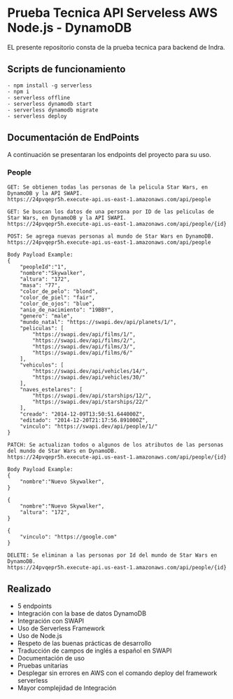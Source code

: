 <!--
title: 'Serverless Framework Node Express API service backed by DynamoDB on AWS'
description: 'This template demonstrates how to develop and deploy a simple Node Express API service backed by DynamoDB running on AWS Lambda using the traditional Serverless Framework.'
layout: Doc
framework: v3
platform: AWS
language: nodeJS
priority: 1
authorLink: 'https://github.com/serverless'
authorName: 'Serverless, inc.'
authorAvatar: 'https://avatars1.githubusercontent.com/u/13742415?s=200&v=4'
-->

# Prueba Tecnica API Serveless AWS Node.js - DynamoDB

EL presente repositorio consta de la prueba tecnica para backend de Indra.

## Scripts de funcionamiento

```
- npm install -g serverless
- npm i
- serverless offline
- serverless dynamodb start
- serverless dynamodb migrate
- serverless deploy
```

## Documentación de EndPoints

A continuación se presentaran los endpoints del proyecto para su uso.

### People

```
GET: Se obtienen todas las personas de la pelicula Star Wars, en DynamoDB y la API SWAPI.
https://24pvqepr5h.execute-api.us-east-1.amazonaws.com/api/people
```

```
GET: Se buscan los datos de una persona por ID de las peliculas de Star Wars, en DynamoDB y la API SWAPI.
https://24pvqepr5h.execute-api.us-east-1.amazonaws.com/api/people/{id}
```

```
POST: Se agrega nuevas personas al mundo de Star Wars en DynamoDB.
https://24pvqepr5h.execute-api.us-east-1.amazonaws.com/api/people

Body Payload Example:
{
    "peopleId":"1",
    "nombre":"Skywalker",
    "altura": "172",
    "masa": "77",
    "color_de_pelo": "blond",
    "color_de_piel": "fair",
    "color_de_ojos": "blue",
    "anio_de_nacimiento": "19BBY",
    "genero": "male",
    "mundo_natal": "https://swapi.dev/api/planets/1/",
    "peliculas": [
        "https://swapi.dev/api/films/1/",
        "https://swapi.dev/api/films/2/",
        "https://swapi.dev/api/films/3/",
        "https://swapi.dev/api/films/6/"
    ],
    "vehiculos": [
        "https://swapi.dev/api/vehicles/14/",
        "https://swapi.dev/api/vehicles/30/"
    ],
    "naves_estelares": [
        "https://swapi.dev/api/starships/12/",
        "https://swapi.dev/api/starships/22/"
    ],
    "creado": "2014-12-09T13:50:51.644000Z",
    "editado": "2014-12-20T21:17:56.891000Z",
    "vinculo": "https://swapi.dev/api/people/1/"
}
```

```
PATCH: Se actualizan todos o algunos de los atributos de las personas del mundo de Star Wars en DynamoDB.
https://24pvqepr5h.execute-api.us-east-1.amazonaws.com/api/people/{id}

Body Payload Example:
{
    "nombre":"Nuevo Skywalker",
}

{
    "nombre":"Nuevo Skywalker",
    "altura": "172",
}

{
    "vinculo": "https://google.com"
}
```

```
DELETE: Se eliminan a las personas por Id del mundo de Star Wars en DynamoDB.
https://24pvqepr5h.execute-api.us-east-1.amazonaws.com/api/people/{id}
```

## Realizado

- 5 endpoints
- Integración con la base de datos DynamoDB
- Integración con SWAPI
- Uso de Serverless Framework
- Uso de Node.js
- Respeto de las buenas prácticas de desarrollo
- Traducción de campos de inglés a español en SWAPI
- Documentación de uso
- Pruebas unitarias
- Desplegar sin errores en AWS con el comando deploy del framework serverless
- Mayor complejidad de Integración
